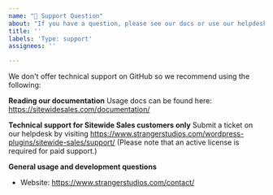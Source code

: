 ```yaml
---
name: "💬 Support Question"
about: "If you have a question, please see our docs or use our helpdesk."
title: ''
labels: 'Type: support'
assignees: ''

---
```


We don't offer technical support on GitHub so we recommend using the following:

**Reading our documentation**
Usage docs can be found here: https://sitewidesales.com/documentation/

**Technical support for Sitewide Sales customers only**
Submit a ticket on our helpdesk by visiting https://www.strangerstudios.com/wordpress-plugins/sitewide-sales/support/ (Please note that an active license is required for paid support.)

**General usage and development questions**
- Website: https://www.strangerstudios.com/contact/
